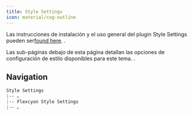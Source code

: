 ```yaml
---
title: Style Settings
icon: material/cog-outline
---
```


Las instrucciones de instalación y el uso general del plugin Style Settings pueden ser[found here](https://github.com/mgmeyers/obsidian-style-settings).
.

Las sub-páginas debajo de esta página detallan las opciones de configuración de estilo disponibles para este tema.
.


## Navigation
```md
Style Settings
|-- 。
|-- Flexcyon Style Settings
|-- 。
```